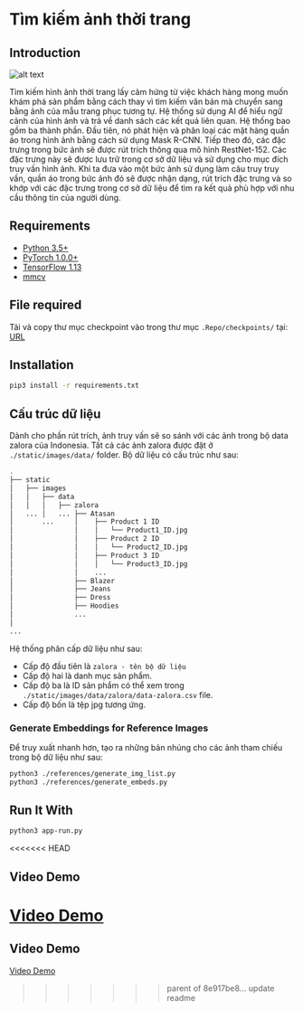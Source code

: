 # Tìm kiếm ảnh thời trang

## Introduction
![alt text](static/images/markdown/structure.PNG)

Tìm kiếm hình ảnh thời trang lấy cảm hứng từ việc khách hàng mong muốn khám phá sản phẩm bằng cách thay vì tìm kiếm văn bản mà chuyển sang bằng ảnh của mẫu trang phục tương tự. Hệ thống sử dụng AI để hiểu ngữ cảnh của hình ảnh và trả về danh sách các kết quả liên quan. Hệ thống bao gồm ba thành phần. Đầu tiên, nó phát hiện và phân loại các mặt hàng quần áo trong hình ảnh bằng cách sử dụng Mask R-CNN. Tiếp theo đó, các đặc trưng trong bức ảnh sẽ được rút trích thông qua mô hình RestNet-152. Các đặc trưng này sẽ được lưu trữ trong cơ sở dữ liệu và sử dụng cho mục đích truy vấn hình ảnh. Khi ta đưa vào một bức ảnh sử dụng làm câu truy truy vấn, quần áo trong bức ảnh đó sẽ được nhận dạng, rút trích đặc trưng và so khớp với các đặc trưng trong cơ sở dữ liệu để tìm ra kết quả phù hợp với nhu cầu thông tin của người dùng.

## Requirements

- [Python 3.5+](https://www.python.org/)
- [PyTorch 1.0.0+](https://pytorch.org/)
- [TensorFlow 1.13](https://tensorflow.org/)
- [mmcv](https://github.com/open-mmlab/mmcv)

## File required
Tải và copy thư mục checkpoint vào trong thư mục `.Repo/checkpoints/` tại: [URL](https://drive.google.com/drive/folders/1_E4uHE4yL717teeR1oXEYBDXSlLl7Gjq?usp=sharing)

## Installation

```sh
pip3 install -r requirements.txt
```

## Cấu trúc dữ liệu
Dành cho phần rút trích, ảnh truy vấn sẽ so sánh với các ảnh trong bộ data zalora của Indonesia. Tất cả các ảnh zalora được đặt ở `./static/images/data/` folder. Bộ dữ liệu có cấu trúc như sau:
```sh
.
├── static
│   ├── images 
│   │   ├── data
│   │   │   ├── zalora
│   ... │   ... ├── Atasan
│       ...     │    ├── Product 1 ID
│               │    │   └── Product1_ID.jpg
│               │    ├── Product 2 ID
│               │    │   └── Product2_ID.jpg
│               │    ├── Product 3 ID 
│               │    │   └── Product3_ID.jpg
│               │    ...
│               ├── Blazer
│               ├── Jeans
│               ├── Dress
│               ├── Hoodies
│               ...
│     
...
```
Hệ thống phân cấp dữ liệu như sau:
- Cấp độ đầu tiên là `zalora - tên bộ dữ liệu`
- Cấp độ hai là danh mục sản phẩm. 
- Cấp độ ba là ID sản phẩm có thể xem trong `./static/images/data/zalora/data-zalora.csv` file. 
- Cấp độ bốn là tệp jpg tương ứng.

### Generate Embeddings for Reference Images
Để truy xuất nhanh hơn, tạo ra những bản nhúng cho các ảnh tham chiếu trong bộ dữ liệu như sau:
```sh
python3 ./references/generate_img_list.py
python3 ./references/generate_embeds.py
```

## Run It With
```sh
python3 app-run.py
```

<<<<<<< HEAD

## Video Demo
[Video Demo](.Repo/demo.mov)
=======
## Video Demo
[Video Demo](./demo.mov)
>>>>>>> parent of 8e917be8... update readme
